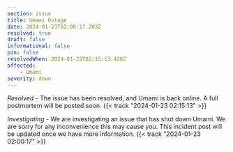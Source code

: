 ```yaml
---
section: issue
title: Umami Outage
date: 2024-01-23T02:00:17.203Z
resolved: true
draft: false
informational: false
pin: false
resolvedWhen: 2024-01-23T02:15:13.430Z
affected:
    - Umami
severity: down
---
```

*Resolved* - The issue has been resolved, and Umami is back online. A full postmortem will be posted soon. {{< track "2024-01-23 02:15:13" >}}

*Investigating* - We are investigating an issue that has shut down Umami. We are sorry for any inconvenience this may cause you. This incident post will be updated once we have more information. {{< track "2024-01-23 02:00:17" >}}